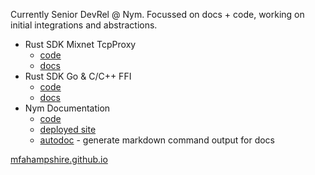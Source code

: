 Currently Senior DevRel @ Nym. Focussed on docs + code, working on initial integrations and abstractions. 

- Rust SDK Mixnet TcpProxy  
  - [code](https://github.com/nymtech/nym/tree/develop/sdk/rust/nym-sdk/src/tcp_proxy)
  - [docs](https://nymtech.net/docs/developers/rust/tcpproxy)  
- Rust SDK Go & C/C++ FFI 
  - [code](https://github.com/nymtech/nym/tree/develop/sdk/ffi/)
  - [docs](https://nymtech.net/docs/developers/rust/ffi)
- Nym Documentation
  - [code](https://github.com/nymtech/nym/tree/develop/documentation)
  - [deployed site](https://nymtech.net/docs)
  - [autodoc](https://github.com/nymtech/nym/tree/develop/documentation/autodoc) - generate markdown command output for docs 

[mfahampshire.github.io](https://mfahampshire.github.io)
